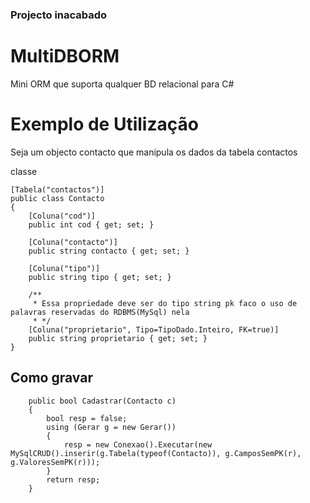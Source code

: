 ### Projecto inacabado

# MultiDBORM
Mini ORM que suporta qualquer BD relacional para C#


# Exemplo de Utilização

Seja um objecto contacto que manipula os dados da tabela contactos

classe


    [Tabela("contactos")]
    public class Contacto
    {
        [Coluna("cod")]
        public int cod { get; set; }

        [Coluna("contacto")]
        public string contacto { get; set; }

        [Coluna("tipo")]
        public string tipo { get; set; }

        /**
         * Essa propriedade deve ser do tipo string pk faco o uso de palavras reservadas do RDBMS(MySql) nela
         * */
        [Coluna("proprietario", Tipo=TipoDado.Inteiro, FK=true)]
        public string proprietario { get; set; }
    }



## Como gravar


        public bool Cadastrar(Contacto c)
        {
            bool resp = false;
            using (Gerar g = new Gerar())
            {
                resp = new Conexao().Executar(new MySqlCRUD().inserir(g.Tabela(typeof(Contacto)), g.CamposSemPK(r), g.ValoresSemPK(r)));
            }
            return resp;
        }
